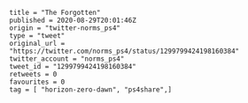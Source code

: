 ```
title = "The Forgotten"
published = 2020-08-29T20:01:46Z
origin = "twitter-norms_ps4"
type = "tweet"
original_url = "https://twitter.com/norms_ps4/status/1299799424198160384"
twitter_account = "norms_ps4"
tweet_id = "1299799424198160384"
retweets = 0
favourites = 0
tag = [ "horizon-zero-dawn", "ps4share",]
```

<p class='image'><img src='https://mnf.m17s.net/2020/08/29/EgnQr1MXsAI2xUN.jpg' alt=''></p>

